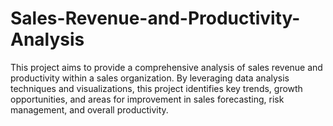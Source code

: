 # Sales-Revenue-and-Productivity-Analysis
This project aims to provide a comprehensive analysis of sales revenue and productivity within a sales organization. By leveraging data analysis techniques and visualizations, this project identifies key trends, growth opportunities, and areas for improvement in sales forecasting, risk management, and overall productivity.
